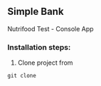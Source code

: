 ## Simple Bank

Nutrifood Test - Console App

### Installation steps:

1. Clone project from

```shell
git clone
```
